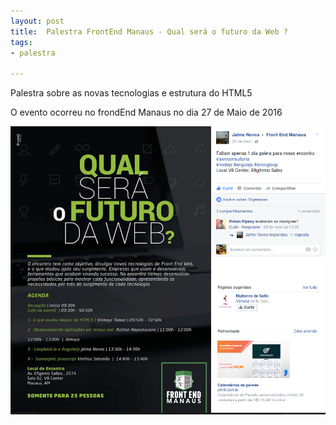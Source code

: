 ```yaml
---
layout: post
title:  Palestra FrontEnd Manaus - Qual será o futuro da Web ?
tags:
- palestra

---
```


Palestra sobre as novas tecnologias e estrutura do HTML5


O evento ocorreu no frondEnd Manaus  no dia 27 de Maio de 2016 

<script async class="speakerdeck-embed" data-id="429e394d2e734d47b74b6d4e2947fa36" data-ratio="1.77777777777778" src="//speakerdeck.com/assets/embed.js"></script>

![image](assets/images/palestra3.png)
